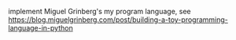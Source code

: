 implement Miguel Grinberg's my program language, see https://blog.miguelgrinberg.com/post/building-a-toy-programming-language-in-python
